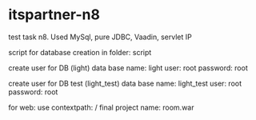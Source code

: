 # itspartner-n8
test task n8. Used MySql, pure JDBC, Vaadin, servlet IP

script for database creation in folder: script

create user for DB (light)
data base name: light
user: root
password: root

create user for DB test (light_test)
data base name: light_test
user: root
password: root

for web: 
use contextpath: /
final project name: room.war